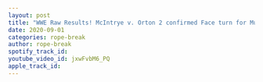 ```yaml
---
layout: post
title: "WWE Raw Results! McIntrye v. Orton 2 confirmed Face turn for Murphy and The IIconics are no more?!?!"
date: 2020-09-01
categories: rope-break
author: rope-break
spotify_track_id: 
youtube_video_id: jxwFvbM6_PQ
apple_track_id: 
---
```

